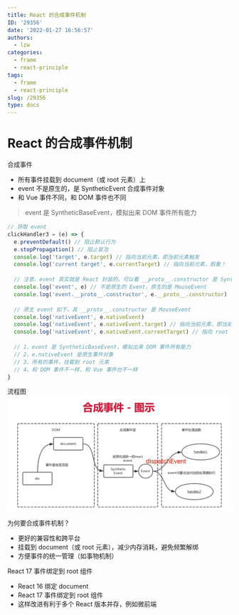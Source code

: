 ```yaml
---
title: React 的合成事件机制
ID: '29356'
date: '2022-01-27 16:56:57'
authors:
  - lzw
categories:
  - frame
  - react-principle
tags:
  - frame
  - react-principle
slug: /29356
type: docs
---
```


# React 的合成事件机制

合成事件

- 所有事件挂载到 document（或 root 元素）上
- event 不是原生的，是 SyntheticEvent 合成事件对象
- 和 Vue 事件不同，和 DOM 事件也不同

> event 是 SyntheticBaseEvent，模拟出来 DOM 事件所有能力

```js
// 获取 event
clickHandler3 = (e) => {
  e.preventDefault() // 阻止默认行为
  e.stopPropagation() // 阻止冒泡
  console.log('target', e.target) // 指向当前元素，即当前元素触发
  console.log('current target', e.currentTarget) // 指向当前元素，假象！

  // 注意，event 其实就是 React 封装的，可以看 __proto__.constructor 是 SyntheticBaseEvent 组合事件
  console.log('event', e) // 不是原生的 Event，原生的是 MouseEvent
  console.log('event.__proto__.constructor', e.__proto__.constructor)

  // 原生 event 如下，其 __proto__.constructor 是 MouseEvent
  console.log('nativeEvent', e.nativeEvent)
  console.log('nativeEvent', e.nativeEvent.target) // 指向当前元素，即当前元素触发
  console.log('nativeEvent', e.nativeEvent.currentTarget) // 指向 root 元素

  // 1、event 是 SyntheticBaseEvent，模拟出来 DOM 事件所有能力
  // 2、e.nativeEvent 是原生事件对象
  // 3、所有的事件，挂载到 root 元素
  // 4、和 DOM 事件不一样，和 Vue 事件也不一样
}
```

流程图
![react](./images/../../react-use/images/react-20220127170423.png)


为何要合成事件机制？

- 更好的兼容性和跨平台
- 挂载到 document（或 root 元素），减少内存消耗，避免频繁解绑
- 方便事件的统一管理（如事物机制）


React 17 事件绑定到 root 组件

- React 16 绑定 document
- React 17 事件绑定到 root 组件
- 这样改进有利于多个 React 版本并存，例如微前端
